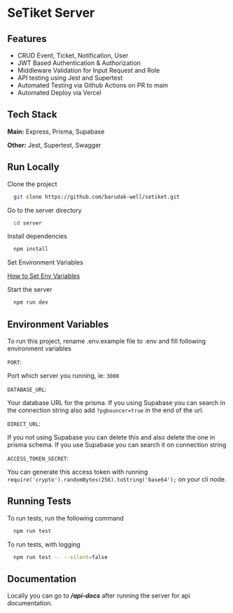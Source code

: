 # SeTiket Server

## Features

- CRUD Event, Ticket, Notification, User
- JWT Based Authentication & Authorization
- Middleware Validation for Input Request and Role
- API testing using Jest and Supertest
- Automated Testing via Github Actions on PR to main
- Automated Deploy via Vercel


## Tech Stack


**Main:** Express, Prisma, Supabase

**Other:**  Jest, Supertest, Swagger


## Run Locally

Clone the project

```bash
  git clone https://github.com/barudak-well/setiket.git
```

Go to the server directory

```bash
  cd server
```

Install dependencies

```bash
  npm install
```

Set Environment Variables

[How to Set Env Variables](#environment-variables)

Start the server

```bash
  npm run dev
```



##  Environment Variables

To run this project, rename .env.example file to .env and fill following environment variables

`PORT`:

Port which server you running, ie: `3000`

`DATABASE_URL`: 

Your database URL for the prisma. If you using Supabase you can search in the connection string also add `?pgbouncer=true` in the end of the url.

`DIRECT_URL`:

If you not using Supabase you can delete this and also delete the one in prisma schema. If you use Supabase you can search it on connection string


`ACCESS_TOKEN_SECRET`:

You can generate this access token with running `require('crypto').randomBytes(256).toString('base64');` on your cli node.

## Running Tests

To run tests, run the following command

```bash
  npm run test
```

To run tests, with logging

```bash
  npm run test -- --silent=false
```

## Documentation


Locally you can go to ***/api-docs*** after running the server for api documentation.
